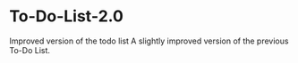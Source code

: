 # To-Do-List-2.0
Improved version of the todo list
A slightly improved version of the previous To-Do List.
